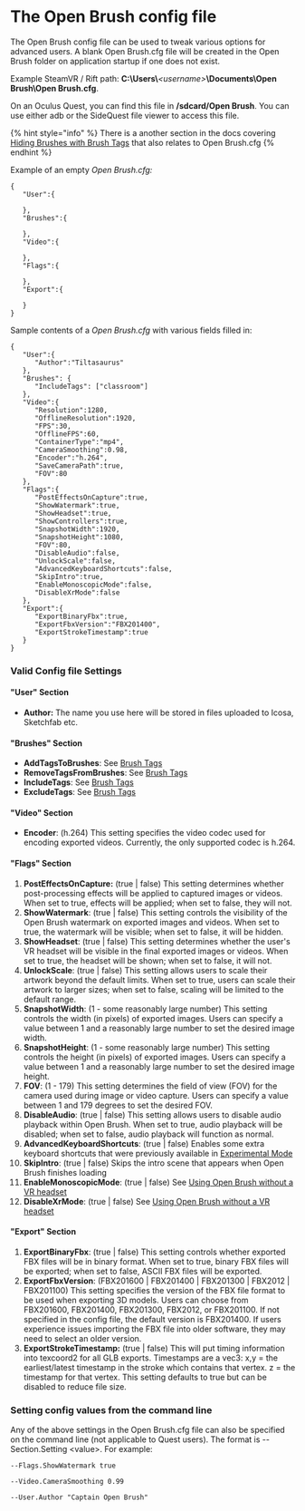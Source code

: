 # The Open Brush config file

The Open Brush config file can be used to tweak various options for advanced users. A blank Open Brush.cfg file will be created in the Open Brush folder on application startup if one does not exist.

Example SteamVR / Rift path: **C:\Users\\**_\<username>_**\Documents\Open Brush\Open Brush.cfg**.

On an Oculus Quest, you can find this file in **/sdcard/Open Brush**. You can use either adb or the SideQuest file viewer to access this file.



{% hint style="info" %}
There is a another section in the docs covering [Hiding Brushes with Brush Tags](brushes/hiding-brushes-with-brush-tags.md) that also relates to Open Brush.cfg
{% endhint %}

Example of an empty _Open Brush.cfg:_

```
{
   "User":{
      
   },
   "Brushes":{
   
   },
   "Video":{
      
   },
   "Flags":{
      
   },
   "Export":{
      
   }
}
```

Sample contents of a _Open Brush.cfg_ with various fields filled in:

```
{
   "User":{
      "Author":"Tiltasaurus"
   },
   "Brushes": {
      "IncludeTags": ["classroom"]
   },
   "Video":{
      "Resolution":1280,
      "OfflineResolution":1920,
      "FPS":30,
      "OfflineFPS":60,
      "ContainerType":"mp4",
      "CameraSmoothing":0.98,
      "Encoder":"h.264",
      "SaveCameraPath":true,
      "FOV":80
   },
   "Flags":{
      "PostEffectsOnCapture":true,
      "ShowWatermark":true,
      "ShowHeadset":true,
      "ShowControllers":true,
      "SnapshotWidth":1920,
      "SnapshotHeight":1080,
      "FOV":80,
      "DisableAudio":false,
      "UnlockScale":false,
      "AdvancedKeyboardShortcuts":false,
      "SkipIntro":true,
      "EnableMonoscopicMode":false,
      "DisableXrMode":false
   },
   "Export":{
      "ExportBinaryFbx":true,
      "ExportFbxVersion":"FBX201400",
      "ExportStrokeTimestamp":true
   }
}
```

### Valid Config file Settings

#### "User" Section

* **Author:** The name you use here will be stored in files uploaded to Icosa, Sketchfab etc.

#### "Brushes" Section

* **AddTagsToBrushes**: See [Brush Tags](brushes/hiding-brushes-with-brush-tags.md)
* **RemoveTagsFromBrushes**: See [Brush Tags](brushes/hiding-brushes-with-brush-tags.md)
* **IncludeTags**: See [Brush Tags](brushes/hiding-brushes-with-brush-tags.md)
* **ExcludeTags**: See [Brush Tags](brushes/hiding-brushes-with-brush-tags.md)

#### "Video" Section

* **Encoder**: (h.264) This setting specifies the video codec used for encoding exported videos. Currently, the only supported codec is h.264.

#### "Flags" Section

1. **PostEffectsOnCapture:** (true | false) This setting determines whether post-processing effects will be applied to captured images or videos. When set to true, effects will be applied; when set to false, they will not.
2. **ShowWatermark**: (true | false) This setting controls the visibility of the Open Brush watermark on exported images and videos. When set to true, the watermark will be visible; when set to false, it will be hidden.
3. **ShowHeadset**: (true | false) This setting determines whether the user's VR headset will be visible in the final exported images or videos. When set to true, the headset will be shown; when set to false, it will not.
4. **UnlockScale**: (true | false) This setting allows users to scale their artwork beyond the default limits. When set to true, users can scale their artwork to larger sizes; when set to false, scaling will be limited to the default range.
5. **SnapshotWidth**: (1 - some reasonably large number) This setting controls the width (in pixels) of exported images. Users can specify a value between 1 and a reasonably large number to set the desired image width.
6. **SnapshotHeight**: (1 - some reasonably large number) This setting controls the height (in pixels) of exported images. Users can specify a value between 1 and a reasonably large number to set the desired image height.
7. **FOV**: (1 - 179) This setting determines the field of view (FOV) for the camera used during image or video capture. Users can specify a value between 1 and 179 degrees to set the desired FOV.
8. **DisableAudio**: (true | false) This setting allows users to disable audio playback within Open Brush. When set to true, audio playback will be disabled; when set to false, audio playback will function as normal.
9. **AdvancedKeyboardShortcuts**: (true | false) Enables some extra keyboard shortcuts that were previously available in [Experimental Mode](experimental-mode.md)
10. **SkipIntro**: (true | false) Skips the intro scene that appears when Open Brush finishes loading
11. **EnableMonoscopicMode**: (true | false) See [Using Open Brush without a VR headset](monoscopic-mode.md)
12. **DisableXrMode**: (true | false) See [Using Open Brush without a VR headset](monoscopic-mode.md)

#### "Export" Section

1. **ExportBinaryFbx**: (true | false) This setting controls whether exported FBX files will be in binary format. When set to true, binary FBX files will be exported; when set to false, ASCII FBX files will be exported.
2. **ExportFbxVersion**: (FBX201600 | FBX201400 | FBX201300 | FBX2012 | FBX201100) This setting specifies the version of the FBX file format to be used when exporting 3D models. Users can choose from FBX201600, FBX201400, FBX201300, FBX2012, or FBX201100. If not specified in the config file, the default version is FBX201400. If users experience issues importing the FBX file into older software, they may need to select an older version.
3. **ExportStrokeTimestamp:** (true | false) This will put timing information into texcoord2 for all GLB exports. Timestamps are a vec3: x,y = the earliest/latest timestamp in the stroke which contains that vertex. z = the timestamp for that vertex. This setting defaults to true but can be disabled to reduce file size.

### Setting config values from the command line

Any of the above settings in the Open Brush.cfg file can also be specified on the command line (not applicable to Quest users). The format is --Section.Setting \<value>. For example:

```
--Flags.ShowWatermark true

--Video.CameraSmoothing 0.99

--User.Author "Captain Open Brush"
```
